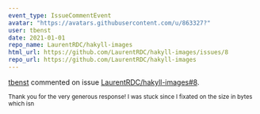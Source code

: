 ```yaml
---
event_type: IssueCommentEvent
avatar: "https://avatars.githubusercontent.com/u/863327?"
user: tbenst
date: 2021-01-01
repo_name: LaurentRDC/hakyll-images
html_url: https://github.com/LaurentRDC/hakyll-images/issues/8
repo_url: https://github.com/LaurentRDC/hakyll-images
---
```


<a href='https://github.com/tbenst' target='_blank'>tbenst</a> commented on issue <a href='https://github.com/LaurentRDC/hakyll-images/issues/8' target='_blank'>LaurentRDC/hakyll-images#8</a>.

<small>Thank you for the very generous response! I was stuck since I fixated on the size in bytes which isn